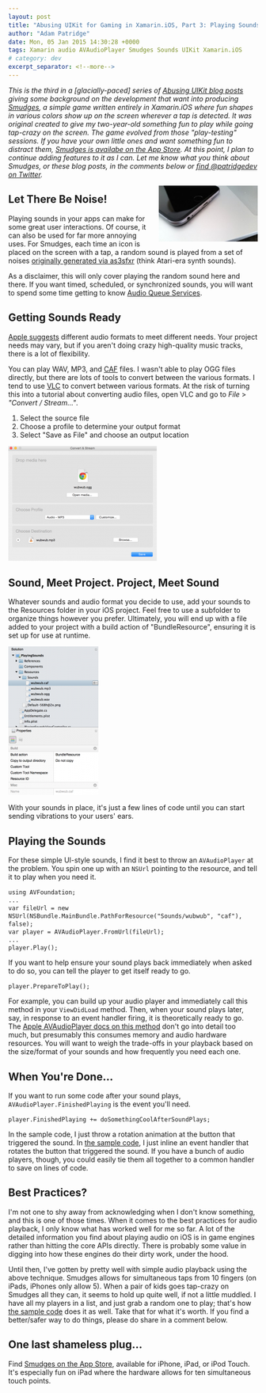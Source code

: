 ```yaml
---
layout: post
title: "Abusing UIKit for Gaming in Xamarin.iOS, Part 3: Playing Sounds"
author: "Adam Patridge"
date: Mon, 05 Jan 2015 14:30:28 +0000
tags: Xamarin audio AVAudioPlayer Smudges Sounds UIKit Xamarin.iOS
# category: dev
excerpt_separator: <!--more-->
---
```


_This is the third in a [glacially-paced] series of [Abusing UIKit blog posts](/tag/smudges/) giving some background on the development that want into producing [Smudges](/smudges/), a simple game written entirely in Xamarin.iOS where fun shapes in various colors show up on the screen wherever a tap is detected. It was original created to give my two-year-old something fun to play while going tap-crazy on the screen. The game evolved from those "play-testing" sessions. If you have your own little ones and want something fun to distract them, [Smudges is availabe on the App Store](https://itunes.apple.com/us/app/smudges/id739618884?mt=8&uo=4&ct=blog). At this point, I plan to continue adding features to it as I can. Let me know what you think about Smudges, or these blog posts, in the comments below or [find @patridgedev on Twitter](https://twitter.com/patridgedev/)._

<div style="float: right; padding-left: 10px;"><img style="width: 200px;" src="/wp-content/uploads/2015/01/phone-ports-300x169.jpg" alt="It's hard to show sound with a picture. This is where the sounds go when you play them. :P" /></div>

## Let There Be Noise!

Playing sounds in your apps can make for some great user interactions. Of course, it can also be used for far more annoying uses. For Smudges, each time an icon is placed on the screen with a tap, a random sound is played from a set of noises [originally generated via as3sfxr](http://www.superflashbros.net/as3sfxr/) (think Atari-era synth sounds).

<!--more-->

As a disclaimer, this will only cover playing the random sound here and there. If you want timed, scheduled, or synchronized sounds, you will want to spend some time getting to know [Audio Queue Services](https://developer.apple.com/library/ios/documentation/AudioVideo/Conceptual/MultimediaPG/UsingAudio/UsingAudio.html#//apple_ref/doc/uid/TP40009767-CH2-SW5).

## Getting Sounds Ready

[Apple suggests](https://developer.apple.com/library/ios/documentation/AudioVideo/Conceptual/MultimediaPG/UsingAudio/UsingAudio.html#//apple_ref/doc/uid/TP40009767-CH2-SW28) different audio formats to meet different needs. Your project needs may vary, but if you aren't doing crazy high-quality music tracks, there is a lot of flexibility.

You can play WAV, MP3, and [CAF](https://developer.apple.com/library/mac/documentation/MusicAudio/Reference/CAFSpec/CAF_intro/CAF_intro.html) files. I wasn't able to play OGG files directly, but there are lots of tools to convert between the various formats. I tend to use [VLC](http://www.videolan.org/vlc/) to convert between various formats. At the risk of turning this into a tutorial about converting audio files, open VLC and go to *File* > *"Convert / Stream…"*.

1. Select the source file
2. Choose a profile to determine your output format
3. Select "Save as File" and choose an output location

![VLC audio format conversion example settings.](/wp-content/uploads/2015/01/VlcMediaConvert-300x232.png)

## Sound, Meet Project. Project, Meet Sound

Whatever sounds and audio format you decide to use, add your sounds to the Resources folder in your iOS project. Feel free to use a subfolder to organize things however you prefer. Ultimately, you will end up with a file added to your project with a build action of "BundleResource", ensuring it is set up for use at runtime.

![Sound files added as project resources.](/wp-content/uploads/2015/01/ResourceSoundFile-182x300.png)

With your sounds in place, it's just a few lines of code until you can start sending vibrations to your users' ears.

## Playing the Sounds

For these simple UI-style sounds, I find it best to throw an `AVAudioPlayer` at the problem. You spin one up with an `NSUrl` pointing to the resource, and tell it to play when you need it.

    using AVFoundation;
    ...
    var fileUrl = new NSUrl(NSBundle.MainBundle.PathForResource("Sounds/wubwub", "caf"), false);
    var player = AVAudioPlayer.FromUrl(fileUrl);
    ...
    player.Play();

If you want to help ensure your sound plays back immediately when asked to do so, you can tell the player to get itself ready to go.

    player.PrepareToPlay();

For example, you can build up your audio player and immediately call this method in your `ViewDidLoad` method. Then, when your sound plays later, say, in response to an event handler firing, it is theoretically ready to go. The [Apple AVAudioPlayer docs on this method](https://developer.apple.com/library/ios/documentation/AVFoundation/Reference/AVAudioPlayerClassReference/index.html#//apple_ref/occ/instm/AVAudioPlayer/prepareToPlay) don't go into detail too much, but presumably this consumes memory and audio hardware resources. You will want to weigh the trade-offs in your playback based on the size/format of your sounds and how frequently you need each one.

## When You're Done...

If you want to run some code after your sound plays, `AVAudioPlayer.FinishedPlaying` is the event you'll need.

    player.FinishedPlaying += doSomethingCoolAfterSoundPlays;

In the sample code, I just throw a rotation animation at the button that triggered the sound. In [the sample code](https://github.com/patridge/UIKitAbuse/blob/master/PlayingSounds/PlayingSoundsViewController.cs#L35), I just inline an event handler that rotates the button that triggered the sound. If you have a bunch of audio players, though, you could easily tie them all together to a common handler to save on lines of code.

## Best Practices?

I'm not one to shy away from acknowledging when I don't know something, and this is one of those times. When it comes to the best practices for audio playback, I only know what has worked well for me so far. A lot of the detailed information you find about playing audio on iOS is in game engines rather than hitting the core APIs directly. There is probably some value in digging into how these engines do their dirty work, under the hood.

Until then, I've gotten by pretty well with simple audio playback using the above technique. Smudges allows for simultaneous taps from 10 fingers (on iPads, iPhones only allow 5). When a pair of kids goes tap-crazy on Smudges all they can, it seems to hold up quite well, if not a little muddled. I have all my players in a list, and just grab a random one to play; that's how [the sample code](https://github.com/patridge/UIKitAbuse/blob/master/PlayingSounds/PlayingSoundsViewController.cs#L46) does it as well. Take that for what it's worth. If you find a better/safer way to do things, please do share in a comment below.

## One last shameless plug…

Find [Smudges on the App Store](https://itunes.apple.com/us/app/smudges/id739618884?mt=8&uo=4&ct=blog), available for iPhone, iPad, or iPod Touch. It's especially fun on iPad where the hardware allows for ten simultaneous touch points.
